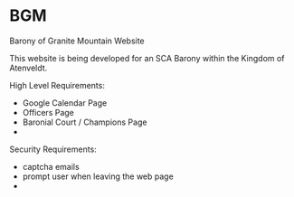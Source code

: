 # BGM
Barony of Granite Mountain Website

This website is being developed for an SCA Barony within the Kingdom of Atenveldt. 

High Level Requirements:
- Google Calendar Page
- Officers Page
- Baronial Court / Champions Page
- 

Security Requirements:
- captcha emails
- prompt user when leaving the web page
- 
